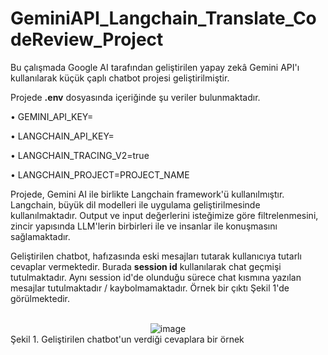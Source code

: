 # GeminiAPI_Langchain_Translate_CodeReview_Project

Bu çalışmada Google AI tarafından geliştirilen yapay zekâ Gemini API'ı kullanılarak küçük çaplı chatbot projesi geliştirilmiştir. 

Projede __.env__ dosyasında içeriğinde şu veriler bulunmaktadır.

• GEMINI_API_KEY=

• LANGCHAIN_API_KEY=

• LANGCHAIN_TRACING_V2=true

• LANGCHAIN_PROJECT=PROJECT_NAME

Projede, Gemini AI ile birlikte Langchain framework'ü kullanılmıştır. Langchain, büyük dil modelleri ile uygulama geliştirilmesinde kullanılmaktadır. Output ve input değerlerini isteğimize göre filtrelenmesini, zincir yapısında LLM'lerin birbirleri ile ve insanlar ile konuşmasını sağlamaktadır.

Geliştirilen chatbot, hafızasında eski mesajları tutarak kullanıcıya tutarlı cevaplar vermektedir. Burada **__session id__** kullanılarak chat geçmişi tutulmaktadır. Aynı session id'de olunduğu sürece chat kısmına yazılan mesajlar tutulmaktadır / kaybolmamaktadır. Örnek bir çıktı Şekil 1'de görülmektedir.
<br>
<br>
<div align="center">
<img src="https://github.com/user-attachments/assets/884e5085-d2ef-4724-a1dc-c13c56ddbfa4" alt="image">
</div>
Şekil 1. Geliştirilen chatbot'un verdiği cevaplara bir örnek

<br>
<br>

